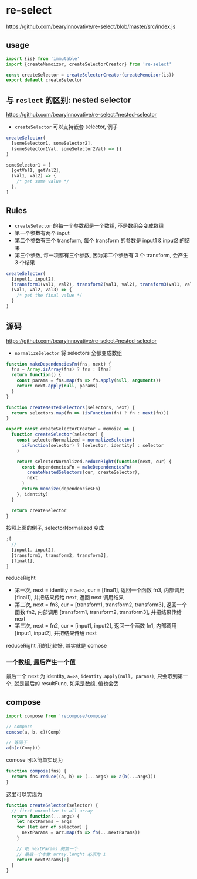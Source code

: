 # re-select

https://github.com/bearyinnovative/re-select/blob/master/src/index.js

## usage

```js
import {is} from 'immutable'
import {createMemoizor, createSelectorCreator} from 're-select'

const createSelector = createSelectorCreator(createMemoizor(is))
export default createSelector
```

## 与 `reslect` 的区别: nested selector

https://github.com/bearyinnovative/re-select#nested-selector

- `createSelector` 可以支持嵌套 selector, 例子

```js
createSelector(
  [someSelector1, someSelector2],
  (someSelector1Val, someSelector2Val) => {}
)

someSelector1 = [
  [getVal1, getVal2],
  (val1, val2) => {
    /* get some value */
  },
]
```

## Rules

- `createSelector` 的每一个参数都是一个数组, 不是数组会变成数组
- 第一个参数有两个 input
- 第二个参数有三个 transform, 每个 transform 的参数是 input1 & input2 的结果
- 第三个参数, 每一项都有三个参数, 因为第二个参数有 3 个 transform, 会产生 3 个结果

```js
createSelector(
  [input1, input2],
  [transform1(val1, val2), transform2(val1, val2), transform3(val1, val2)],
  (val1, val2, val3) => {
    /* get the final value */
  }
)
```

## 源码

https://github.com/bearyinnovative/re-select#nested-selector

- `normalizeSelector` 将 selectors 全都变成数组

```js
function makeDependenciesFn(fns, next) {
  fns = Array.isArray(fns) ? fns : [fns]
  return function() {
    const params = fns.map(fn => fn.apply(null, arguments))
    return next.apply(null, params)
  }
}

function createNestedSelectors(selectors, next) {
  return selectors.map(fn => (isFunction(fn) ? fn : next(fn)))
}

export const createSelectorCreator = memoize => {
  function createSelector(selector) {
    const selectorNormalized = normalizeSelector(
      isFunction(selector) ? [selector, identity] : selector
    )

    return selectorNormalized.reduceRight(function(next, cur) {
      const dependenciesFn = makeDependenciesFn(
        createNestedSelectors(cur, createSelector),
        next
      )
      return memoize(dependenciesFn)
    }, identity)
  }

  return createSelector
}
```

按照上面的例子, selectorNormalized 变成

```js
;[
  //
  [input1, input2],
  [transform1, transform2, transform3],
  [final1],
]
```

reduceRight

- 第一次, next = identity = `a=>a`, cur = [final1], 返回一个函数 fn3, 内部调用 [final1], 并把结果传给 next, 返回 next 调用结果
- 第二次, next = fn3, cur = [transform1, transform2, transform3], 返回一个函数 fn2, 内部调用 [transform1, transform2, transform3], 并把结果传给 next
- 第三次, next = fn2, cur = [input1, input2], 返回一个函数 fn1, 内部调用 [input1, input2], 并把结果传给 next

reduceRight 用的比较好, 其实就是 comose

### 一个数组, 最后产生一个值

最后一个 next 为 identity, `a=>a`,
`identity.apply(null, params)`, 只会取到第一个, 就是最后的 resultFunc, 如果是数组, 值也会丢

## compose

```js
import compose from 'recompose/compose'

// compose
comose(a, b, c)(Comp)

// 等同于
a(b(c(Comp)))
```

comose 可以简单实现为

```js
function compose(fns) {
  return fns.reduce((a, b) => (...args) => a(b(...args)))
}
```

这里可以实现为

```js
function createSelector(selector) {
  // first normalize to all array
  return function(...args) {
    let nextParams = args
    for (let arr of selector) {
      nextParams = arr.map(fn => fn(...nextParams))
    }

    // 取 nextParams 的第一个
    // 最后一个参数 array.lenght 必须为 1
    return nextParams[0]
  }
}
```
